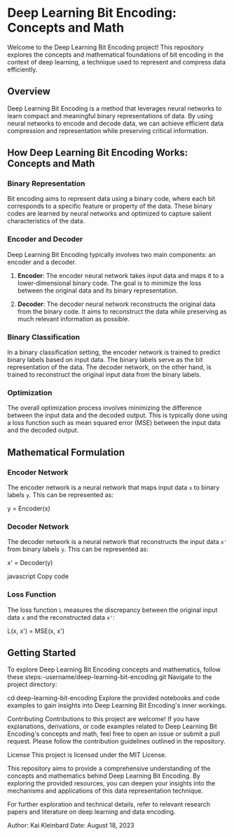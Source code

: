 # Deep Learning Bit Encoding: Concepts and Math

Welcome to the Deep Learning Bit Encoding project! This repository explores the concepts and mathematical foundations of bit encoding in the context of deep learning, a technique used to represent and compress data efficiently.

## Overview

Deep Learning Bit Encoding is a method that leverages neural networks to learn compact and meaningful binary representations of data. By using neural networks to encode and decode data, we can achieve efficient data compression and representation while preserving critical information.

## How Deep Learning Bit Encoding Works: Concepts and Math

### Binary Representation

Bit encoding aims to represent data using a binary code, where each bit corresponds to a specific feature or property of the data. These binary codes are learned by neural networks and optimized to capture salient characteristics of the data.

### Encoder and Decoder

Deep Learning Bit Encoding typically involves two main components: an encoder and a decoder.

1. **Encoder**: The encoder neural network takes input data and maps it to a lower-dimensional binary code. The goal is to minimize the loss between the original data and its binary representation.

2. **Decoder**: The decoder neural network reconstructs the original data from the binary code. It aims to reconstruct the data while preserving as much relevant information as possible.

### Binary Classification

In a binary classification setting, the encoder network is trained to predict binary labels based on input data. The binary labels serve as the bit representation of the data. The decoder network, on the other hand, is trained to reconstruct the original input data from the binary labels.

### Optimization

The overall optimization process involves minimizing the difference between the input data and the decoded output. This is typically done using a loss function such as mean squared error (MSE) between the input data and the decoded output.

## Mathematical Formulation

### Encoder Network

The encoder network is a neural network that maps input data `x` to binary labels `y`. This can be represented as:

y = Encoder(x)

### Decoder Network

The decoder network is a neural network that reconstructs the input data `x'` from binary labels `y`. This can be represented as:

x' = Decoder(y)

javascript
Copy code

### Loss Function

The loss function `L` measures the discrepancy between the original input data `x` and the reconstructed data `x'`:

L(x, x') = MSE(x, x')


## Getting Started

To explore Deep Learning Bit Encoding concepts and mathematics, follow these steps:-username/deep-learning-bit-encoding.git
Navigate to the project directory:

cd deep-learning-bit-encoding
Explore the provided notebooks and code examples to gain insights into Deep Learning Bit Encoding's inner workings.

Contributing
Contributions to this project are welcome! If you have explanations, derivations, or code examples related to Deep Learning Bit Encoding's concepts and math, feel free to open an issue or submit a pull request. Please follow the contribution guidelines outlined in the repository.

License
This project is licensed under the MIT License.

This repository aims to provide a comprehensive understanding of the concepts and mathematics behind Deep Learning Bit Encoding. By exploring the provided resources, you can deepen your insights into the mechanisms and applications of this data representation technique.

For further exploration and technical details, refer to relevant research papers and literature on deep learning and data encoding.

Author: Kai Kleinbard
Date: August 18, 2023